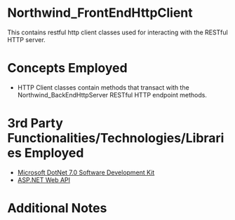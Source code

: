 # Northwind_FrontEndHttpClient
This contains restful http client classes used for interacting with the RESTful HTTP server.
# Concepts Employed
* HTTP Client classes contain methods that transact with the Northwind_BackEndHttpServer RESTful HTTP endpoint methods.
# 3rd Party Functionalities/Technologies/Libraries Employed
* [Microsoft DotNet 7.0 Software Development Kit](https://learn.microsoft.com/en-us/dotnet/csharp/)
* [ASP.NET Web API](https://dotnet.microsoft.com/en-us/apps/aspnet/apis)
# Additional Notes
